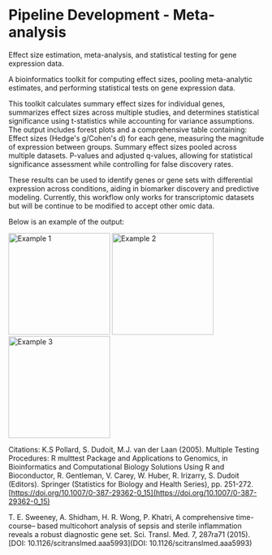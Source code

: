 # Pipeline Development - Meta-analysis
Effect size estimation, meta-analysis, and statistical testing for gene expression data.

A bioinformatics toolkit for computing effect sizes, pooling meta-analytic estimates, and performing statistical tests on gene expression data. 

This toolkit calculates summary effect sizes for individual genes, summarizes effect sizes across multiple studies, and determines statistical significance using t-statistics while accounting for variance assumptions. The output includes forest plots and a comprehensive table containing:
Effect sizes (Hedge's g/Cohen's d) for each gene, measuring the magnitude of expression between groups.
Summary effect sizes pooled across multiple datasets.
P-values and adjusted q-values, allowing for statistical significance assessment while controlling for false discovery rates.

These results can be used to identify genes or gene sets with differential expression across conditions, aiding in biomarker discovery and predictive modeling. Currently, this workflow only works for transcriptomic datasets but will be continue to be modified to accept other omic data.


Below is an example of the output:

<img src="BOLA1.jpg" alt="Example 1" width="200">
<img src="CYP4F3.jpg" alt="Example 2" width="200">
<img src="VEGFA.jpg" alt="Example 3" width="200">




Citations: 
K.S Pollard, S. Dudoit, M.J. van der Laan (2005). Multiple Testing Procedures: R multtest Package and
  Applications to Genomics, in Bioinformatics and Computational Biology Solutions Using R and Bioconductor,
  R. Gentleman, V. Carey, W. Huber, R. Irizarry, S. Dudoit (Editors). Springer (Statistics for Biology and
  Health Series), pp. 251-272. [https://doi.org/10.1007/0-387-29362-0_15](https://doi.org/10.1007/0-387-29362-0_15)

T. E. Sweeney, A. Shidham, H. R. Wong, P. Khatri, A comprehensive time-course–
based multicohort analysis of sepsis and sterile inflammation reveals a robust diagnostic
gene set. Sci. Transl. Med. 7, 287ra71 (2015). [DOI: 10.1126/scitranslmed.aaa5993](DOI: 10.1126/scitranslmed.aaa5993) 
